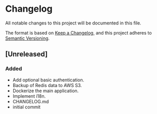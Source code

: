 # Changelog

All notable changes to this project will be documented in this file.

The format is based on [Keep a Changelog](https://keepachangelog.com/en/1.1.0/),
and this project adheres to [Semantic Versioning](https://semver.org/spec/v2.0.0.html).

## [Unreleased]

### Added

- Add optional basic authentication.
- Backup of Redis data to AWS S3.
- Dockerize the main application.
- Implement i18n.
- CHANGELOG.md
- initial commit
